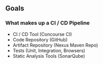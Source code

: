 ## Goals
### What makes up a CI / CD Pipeline
* CI / CD Tool (Concourse CI)
* Code Repository (GitHub)
* Artifact Repository (Nexus Maven Repo)
* Tests (Unit, Integration, Browsers)
* Static Analysis Tools (SonarQube)
